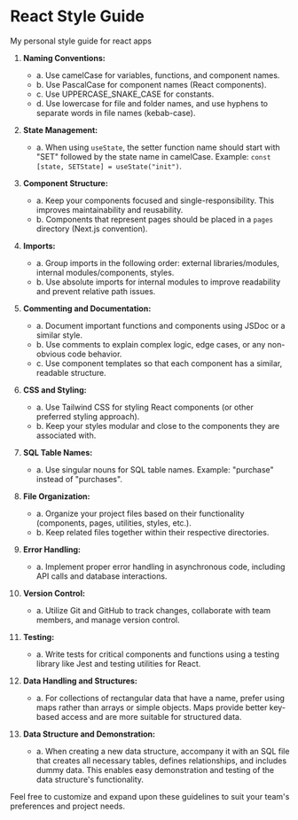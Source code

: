 # React Style Guide
My personal style guide for react apps

1. **Naming Conventions:**
   - a. Use camelCase for variables, functions, and component names.
   - b. Use PascalCase for component names (React components).
   - c. Use UPPERCASE_SNAKE_CASE for constants.
   - d. Use lowercase for file and folder names, and use hyphens to separate words in file names (kebab-case).

2. **State Management:**
   - a. When using `useState`, the setter function name should start with "SET" followed by the state name in camelCase. Example: `const [state, SETState] = useState("init")`.

3. **Component Structure:**
   - a. Keep your components focused and single-responsibility. This improves maintainability and reusability.
   - b. Components that represent pages should be placed in a `pages` directory (Next.js convention).

4. **Imports:**
   - a. Group imports in the following order: external libraries/modules, internal modules/components, styles.
   - b. Use absolute imports for internal modules to improve readability and prevent relative path issues.

5. **Commenting and Documentation:**
   - a. Document important functions and components using JSDoc or a similar style.
   - b. Use comments to explain complex logic, edge cases, or any non-obvious code behavior.
   - c. Use component templates so that each component has a similar, readable structure.

6. **CSS and Styling:**
   - a. Use Tailwind CSS for styling React components (or other preferred styling approach).
   - b. Keep your styles modular and close to the components they are associated with.

7. **SQL Table Names:**
   - a. Use singular nouns for SQL table names. Example: "purchase" instead of "purchases".

8. **File Organization:**
   - a. Organize your project files based on their functionality (components, pages, utilities, styles, etc.).
   - b. Keep related files together within their respective directories.

9. **Error Handling:**
    - a. Implement proper error handling in asynchronous code, including API calls and database interactions.

10. **Version Control:**
    - a. Utilize Git and GitHub to track changes, collaborate with team members, and manage version control.

11. **Testing:**
    - a. Write tests for critical components and functions using a testing library like Jest and testing utilities for React.

12. **Data Handling and Structures:**
    - a. For collections of rectangular data that have a name, prefer using maps rather than arrays or simple objects. Maps provide better key-based access and are more suitable for structured data.

13. **Data Structure and Demonstration:**
    - a. When creating a new data structure, accompany it with an SQL file that creates all necessary tables, defines relationships, and includes dummy data. This enables easy demonstration and testing of the data structure's functionality.

Feel free to customize and expand upon these guidelines to suit your team's preferences and project needs.
